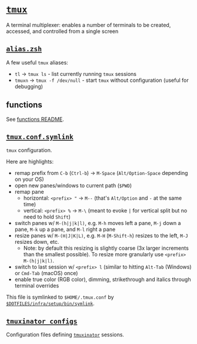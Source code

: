 # [`tmux`](https://github.com/tmux/tmux)

A terminal multiplexer: enables a number of terminals to be created, accessed, and controlled from a single screen

## [`alias.zsh`](./alias.zsh)

A few useful `tmux` aliases:

- `tl` -> `tmux ls` - list currently running `tmux` sessions
- `tmuxn` -> `tmux -f /dev/null` - start `tmux` without configuration (useful for debugging)

## functions

See [functions README](./functions/README.md).

## [`tmux.conf.symlink`](./tmux.conf.symlink)

`tmux` configuration.

Here are highlights:

- remap prefix from `C-b` (`Ctrl-b`) -> `M-Space` (`Alt/Option-Space` depending on your OS)
- open new panes/windows to current path (`$PWD`)
- remap pane
  - horizontal: `<prefix> "` -> `M--` (that's `Alt/Option` and `-` at the same time)
  - vertical: `<prefix> %` -> `M-\` (meant to evoke `|` for vertical split but no need to hold `Shift`)
- switch panes w/ `M-(h|j|k|l)`, e.g. `M-h` moves left a pane, `M-j` down a pane, `M-k` up a pane, and `M-l` right a pane
- resize panes w/ `M-(H|J|K|L)`, e.g. `M-H` (`M-Shift-h`) resizes to the left, `M-J` resizes down, etc.
  - Note: by default this resizing is slightly coarse (3x larger increments than the smallest possible). To resize more granularly use `<prefix> M-(h|j|k|l)`.
- switch to last session w/ `<prefix> l` (similar to hitting `Alt-Tab` (Windows) or `Cmd-Tab` (macOS) once)
- enable true color (RGB color), dimming, strikethrough and italics through terminal overrides

This file is symlinked to `$HOME/.tmux.conf` by [`$DOTFILES/infra/setup/bin/symlink`](../infra/setup/bin/symlink).

## [`tmuxinator_configs`](./tmuxinator_configs)

Configuration files defining [`tmuxinator`](https://github.com/tmuxinator/tmuxinator) sessions.
